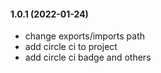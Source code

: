 #### 1.0.1 (2022-01-24)

* change exports/imports path
* add circle ci to project
* add circle ci badge and others



